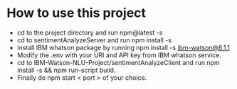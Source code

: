 # How to use this project
* cd to the project directory and run npm@latest -s
* cd to sentimentAnalyzeServer and run npm install -s
* install IBM whatson package by running npm install  -s ibm-watson@6.1.1
* Modify the .env with your URI and API key from IBM whatson service.
* cd to IBM-Watson-NLU-Project/sentimentAnalyzeClient and run npm install -s && npm run-script build.
* Finally do npm start < port > of your choice.